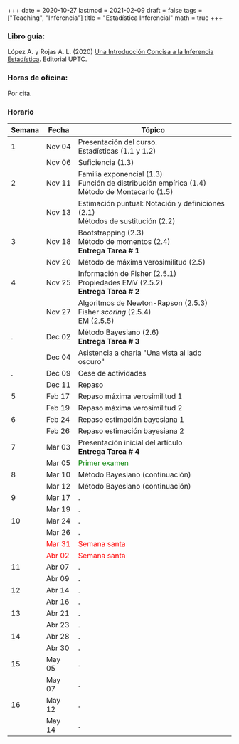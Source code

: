 +++
date      = 2020-10-27
lastmod   = 2021-02-09
draft     = false
tags      = ["Teaching", "Inferencia"]
title     = "Estadística Inferencial"
math      = true
+++

### Libro guía:

López A. y Rojas A. L. (2020) [Una Introducción Concisa a la Inferencia Estadística](https://alexrojas.netlify.app/publication/ie/). Editorial UPTC.

### Horas de oficina: 

Por cita.

### Horario

Semana | Fecha | Tópico
---| ---| ---
1  | Nov 04 | Presentación del curso. <br> Estadísticas (1.1 y 1.2)
&nbsp; | Nov 06 | Suficiencia (1.3)
2  | Nov 11 | Familia exponencial (1.3) <br> Función de distribución empírica (1.4)<br> Método de Montecarlo (1.5)
&nbsp; | Nov 13 | Estimación puntual: Notación y definiciones (2.1) <br> Métodos de sustitución (2.2)
3  | Nov 18 | Bootstrapping (2.3) <br> Método de momentos (2.4) <br> **Entrega Tarea # 1**
&nbsp; | Nov 20 | Método de máxima verosimilitud (2.5)
4  | Nov 25 | Información de Fisher (2.5.1) <br> Propiedades EMV  (2.5.2) <br> **Entrega Tarea # 2**
&nbsp; | Nov 27 | Algoritmos de Newton-Rapson (2.5.3) <br> Fisher *scoring* (2.5.4) <br> EM (2.5.5)
.  | Dec 02 | Método Bayesiano (2.6) <br> **Entrega Tarea # 3**
&nbsp; | Dec 04 | Asistencia a charla "Una vista al lado oscuro"
.  | Dec 09 | Cese de actividades
&nbsp; | Dec 11 | Repaso
5  | Feb 17 | Repaso máxima verosimilitud 1
&nbsp; | Feb 19 | Repaso máxima verosimilitud 2
6  | Feb 24 | Repaso estimación bayesiana 1
&nbsp; | Feb 26 | Repaso estimación bayesiana 2
7  | Mar 03 | Presentación inicial del artículo <br> **Entrega Tarea # 4**
&nbsp; | Mar 05 | <font color="green"> Primer examen </font> 
8  | Mar 10 | Método Bayesiano (continuación)
&nbsp; | Mar 12 | Método Bayesiano (continuación)
9 | Mar 17 | .
&nbsp; | Mar 19 | .
10  | Mar 24 | .
&nbsp; | Mar 26 | .
&nbsp;  | <font color="red">Mar 31</font> | <font color="red">Semana santa</font>
&nbsp; | <font color="red">Abr 02</font> | <font color="red">Semana santa</font>
11  | Abr 07 | .
&nbsp; | Abr 09 | .
12  | Abr 14 | .
&nbsp; | Abr 16 | .
13  | Abr 21 | .
&nbsp; | Abr 23 | .
14  | Abr 28 | .
&nbsp; | Abr 30 | .
15  | May 05 | .
&nbsp; | May 07 | .
16  | May 12 | .
&nbsp; | May 14 | .


